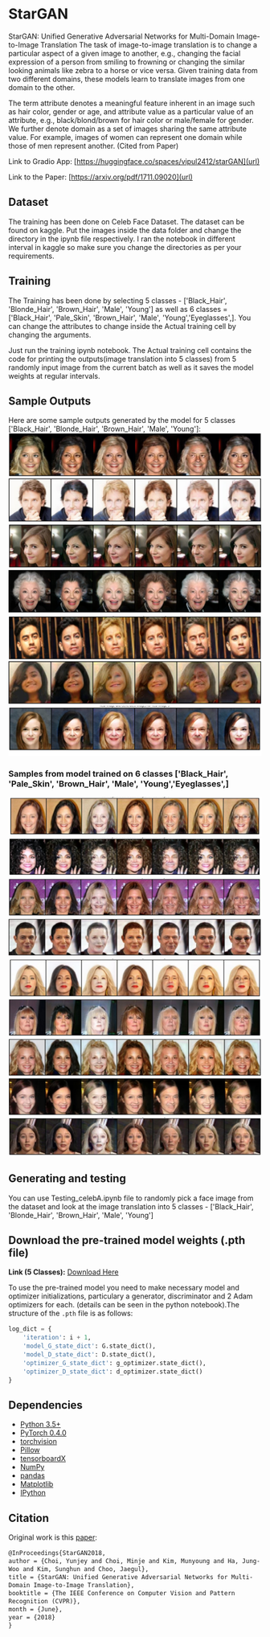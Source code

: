 # StarGAN
StarGAN: Unified Generative Adversarial Networks for Multi-Domain Image-to-Image Translation
The task of image-to-image translation is to change a particular aspect of a given image to another, e.g., changing the facial expression of a person from smiling to frowning or changing the similar looking animals like zebra to a horse or vice versa. Given training data from two different domains, these models learn to translate images from one domain to the other.

The term attribute denotes a meaningful feature inherent in an image such as hair color, gender or age, and attribute value as a particular value of an attribute, e.g., black/blond/brown for hair color or male/female for gender. We further denote domain as a set of images sharing the same attribute value. For example, images of women can represent one domain while those of men represent another.
(Cited from Paper)

Link to Gradio App: [https://huggingface.co/spaces/vipul2412/starGAN](url)

Link to the Paper: [https://arxiv.org/pdf/1711.09020](url)

## Dataset
The training has been done on Celeb Face Dataset. The dataset can be found on kaggle. Put the images inside the data folder and change the directory in the ipynb file respectively. I ran the notebook in different interval in kaggle so make sure you change the directories as per your requirements.

## Training
The Training has been done by selecting 5 classes - \['Black_Hair', 'Blonde_Hair', 'Brown_Hair', 'Male', 'Young'\] as well as 6 classes = \['Black_Hair', 'Pale_Skin', 'Brown_Hair', 'Male', 'Young','Eyeglasses',\]. You can change the attributes to change inside the Actual training cell by changing the arguments.

Just run the training ipynb notebook. The Actual training cell contains the code for printing the outputs(image translation into 5 classes) from 5 randomly input image from the current batch as well as it saves the model weights at regular intervals.

## Sample Outputs
Here are some sample outputs generated by the model for 5 classes \['Black_Hair', 'Blonde_Hair', 'Brown_Hair', 'Male', 'Young'\]:
![Sample 5_1](samples/sample_5_1.JPG)
![Sample 5_2](samples/sample_5_2.JPG)
![Sample 5_3](samples/sample_5_3.JPG)
![Sample 5_4](samples/sample_5_4.PNG)
![Sample 5_5](samples/sample_5_5.JPG)
![Sample 5_6](samples/sample_5_6.JPG)
![Sample 5_7](samples/sample_5_7.PNG)

### Samples from model trained on 6 classes \['Black_Hair', 'Pale_Skin', 'Brown_Hair', 'Male', 'Young','Eyeglasses',\]

![Sample 6_1](samples/sample_6_1.JPG)
![Sample 6_2](samples/sample_6_2.JPG)
![Sample 6_3](samples/sample_6_3.JPG)
![Sample 6_4](samples/sample_6_4.JPG)
![Sample 6_5](samples/sample_6_5.JPG)
![Sample 6_6](samples/sample_6_6.JPG)
![Sample 6_7](samples/sample_6_7.JPG)
![Sample 6_8](samples/sample_6_8.JPG)
![Sample 6_9](samples/sample_6_9.JPG)

## Generating and testing
You can use Testing_celebA.ipynb file to randomly pick a face image from the dataset and look at the image translation into 5 classes - \['Black_Hair', 'Blonde_Hair', 'Brown_Hair', 'Male', 'Young'\]

## Download the pre-trained model weights (.pth file)
**Link (5 Classes):** [Download Here](https://drive.google.com/file/d/1e9zTyKw6xTrfmam1wtfjIXLd-HYhBeHj/view?usp=drive_link)

To use the pre-trained model you need to make necessary model and optimizer initializations, particulary a generator, discriminator and 2 Adam optimizers for each. (details can be seen in the python notebook).The structure of the `.pth` file is as follows:

```python
log_dict = {
    'iteration': i + 1,
    'model_G_state_dict': G.state_dict(),
    'model_D_state_dict': D.state_dict(),
    'optimizer_G_state_dict': g_optimizer.state_dict(),
    'optimizer_D_state_dict': d_optimizer.state_dict()
}
```

## Dependencies
* [Python 3.5+](https://www.continuum.io/downloads)
* [PyTorch 0.4.0](http://pytorch.org/)
* [torchvision](https://pypi.org/project/torchvision/) 
* [Pillow](https://pillow.readthedocs.io/en/stable/) 
* [tensorboardX](https://pypi.org/project/tensorboardX/) 
* [NumPy](https://numpy.org/) 
* [pandas](https://pandas.pydata.org/)
* [Matplotlib](https://matplotlib.org/) 
* [IPython](https://ipython.readthedocs.io/en/stable/)

## Citation
Original work is this [paper](https://arxiv.org/abs/1711.09020):
```
@InProceedings{StarGAN2018,
author = {Choi, Yunjey and Choi, Minje and Kim, Munyoung and Ha, Jung-Woo and Kim, Sunghun and Choo, Jaegul},
title = {StarGAN: Unified Generative Adversarial Networks for Multi-Domain Image-to-Image Translation},
booktitle = {The IEEE Conference on Computer Vision and Pattern Recognition (CVPR)},
month = {June},
year = {2018}
}
```


